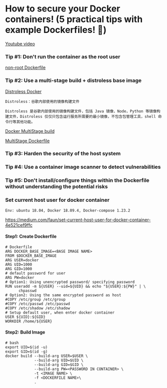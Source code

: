 # How to secure your Docker containers! (5 practical tips with example Dockerfiles! 🐳)

[Youtube video](https://www.youtube.com/watch?v=JE2PJbbpjsM "example video")

### Tip #1: Don't run the container as the root user

[non-root Dockerfile](Dockerfile.non-root "example")

### Tip #2: Use a multi-stage build + distroless base image

[Distroless Docker](https://www.youtube.com/watch?v=lviLZFciDv4 "2017 swampUP Sessions | Distroless Docker: Containerizing Apps, not VMs - Matthew Moore")

```
Distroless：谷歌内部使用的镜像构建文件

Distroless 是谷歌内部使用的镜像构建文件，包括 Java 镜像，Node，Python 等镜像构建文件，Distroless 仅仅只包含运行服务所需要的最小镜像，不包含包管理工具，shell 命令行等其他功能。
```

[Docker MultiStage build](https://docs.docker.com/develop/develop-images/multistage-build/ "multi stage")

[MultiStage Dockerfile](Dockerfile.distroless "example")

### Tip #3: Harden the security of the host system

### Tip #4: Use a container image scanner to detect vulnerabilities

### Tip #5: Don't install/configure things within the Dockerfile without understanding the potential risks


### Set current host user for docker container 

`Env: ubuntu 18.04, Docker 18.09.4, Docker-compose 1.23.2`

https://medium.com/faun/set-current-host-user-for-docker-container-4e521cef9ffc

#### Step1: Create Dockerfile
```
# Dockerfile
ARG DOCKER_BASE_IMAGE=<BASE IMAGE NAME>
FROM $DOCKER_BASE_IMAGE
ARG USER=docker
ARG UID=1000
ARG GID=1000
# default password for user
ARG PW=docker
# Option1: Using unencrypted password/ specifying password
RUN useradd -m ${USER} --uid=${UID} && echo "${USER}:${PW}" | \
      chpasswd
# Option2: Using the same encrypted password as host
#COPY /etc/group /etc/group 
#COPY /etc/passwd /etc/passwd
#COPY /etc/shadow /etc/shadow
# Setup default user, when enter docker container
USER ${UID}:${GID}
WORKDIR /home/${USER}
```

#### Step2: Build Image 
```
# bash
export UID=$(id -u)
export GID=$(id -g)
docker build --build-arg USER=$USER \
             --build-arg UID=$UID \
             --build-arg GID=$GID \
             --build-arg PW=<PASSWORD IN CONTAINER> \
             -t <IMAGE NAME> \
             -f <DOCKERFILE NAME>\
             .
```

